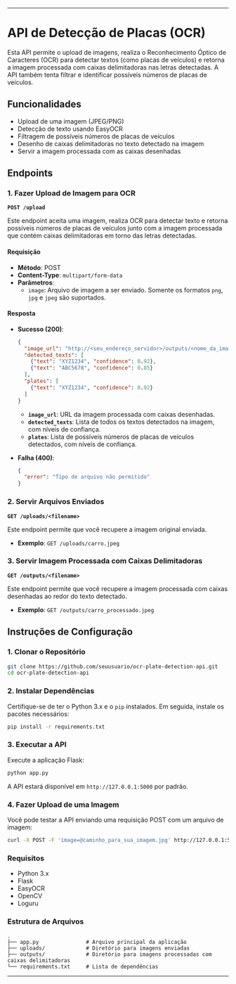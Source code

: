 
---

# API de Detecção de Placas (OCR)

Esta API permite o upload de imagens, realiza o Reconhecimento Óptico de Caracteres (OCR) para detectar textos (como placas de veículos) e retorna a imagem processada com caixas delimitadoras nas letras detectadas. A API também tenta filtrar e identificar possíveis números de placas de veículos.

## Funcionalidades
- Upload de uma imagem (JPEG/PNG)
- Detecção de texto usando EasyOCR
- Filtragem de possíveis números de placas de veículos
- Desenho de caixas delimitadoras no texto detectado na imagem
- Servir a imagem processada com as caixas desenhadas

## Endpoints

### 1. Fazer Upload de Imagem para OCR
**`POST /upload`**

Este endpoint aceita uma imagem, realiza OCR para detectar texto e retorna possíveis números de placas de veículos junto com a imagem processada que contém caixas delimitadoras em torno das letras detectadas.

#### Requisição
- **Método**: POST
- **Content-Type**: `multipart/form-data`
- **Parâmetros**:
  - `image`: Arquivo de imagem a ser enviado. Somente os formatos `png`, `jpg` e `jpeg` são suportados.

#### Resposta
- **Sucesso (200)**:
  ```json
  {
    "image_url": "http://<seu_endereço_servidor>/outputs/<nome_da_imagem_processada>",
    "detected_texts": [
      {"text": "XYZ1234", "confidence": 0.92},
      {"text": "ABC5678", "confidence": 0.85}
    ],
    "plates": [
      {"text": "XYZ1234", "confidence": 0.92}
    ]
  }
  ```
  - **`image_url`**: URL da imagem processada com caixas desenhadas.
  - **`detected_texts`**: Lista de todos os textos detectados na imagem, com níveis de confiança.
  - **`plates`**: Lista de possíveis números de placas de veículos detectados, com níveis de confiança.
  
- **Falha (400)**:
  ```json
  {
    "error": "Tipo de arquivo não permitido"
  }
  ```

### 2. Servir Arquivos Enviados
**`GET /uploads/<filename>`**

Este endpoint permite que você recupere a imagem original enviada.

- **Exemplo**: `GET /uploads/carro.jpeg`

### 3. Servir Imagem Processada com Caixas Delimitadoras
**`GET /outputs/<filename>`**

Este endpoint permite que você recupere a imagem processada com caixas desenhadas ao redor do texto detectado.

- **Exemplo**: `GET /outputs/carro_processado.jpeg`

## Instruções de Configuração

### 1. Clonar o Repositório

```bash
git clone https://github.com/seuusuario/ocr-plate-detection-api.git
cd ocr-plate-detection-api
```

### 2. Instalar Dependências

Certifique-se de ter o Python 3.x e o `pip` instalados. Em seguida, instale os pacotes necessários:

```bash
pip install -r requirements.txt
```

### 3. Executar a API

Execute a aplicação Flask:

```bash
python app.py
```

A API estará disponível em `http://127.0.0.1:5000` por padrão.

### 4. Fazer Upload de uma Imagem

Você pode testar a API enviando uma requisição POST com um arquivo de imagem:

```bash
curl -X POST -F 'image=@caminho_para_sua_imagem.jpg' http://127.0.0.1:5000/upload
```

### Requisitos
- Python 3.x
- Flask
- EasyOCR
- OpenCV
- Loguru

### Estrutura de Arquivos
```
.
├── app.py               # Arquivo principal da aplicação
├── uploads/             # Diretório para imagens enviadas
├── outputs/             # Diretório para imagens processadas com caixas delimitadoras
└── requirements.txt     # Lista de dependências
```

---